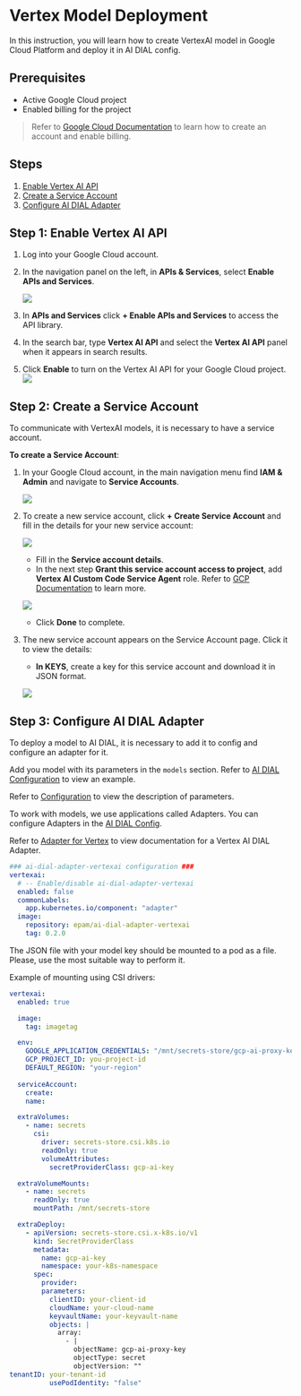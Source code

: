 # Vertex Model Deployment

In this instruction, you will learn how to create VertexAI model in Google Cloud Platform and deploy it in AI DIAL config.

## Prerequisites

* Active Google Cloud project
* Enabled billing for the project

> Refer to [Google Cloud Documentation](https://cloud.google.com/vertex-ai/docs/featurestore/setup) to learn how to create an account and enable billing.

## Steps
  
1. [Enable Vertex AI API](#step-1-enable-vertex-ai-api)
2. [Create a Service Account](#step-2-create-a-service-account)
3. [Configure AI DIAL Adapter](#step-3-configure-ai-dial-adapter)

## Step 1: Enable Vertex AI API

1.	Log into your Google Cloud account.
2.	In the navigation panel on the left, in **APIs & Services**, select **Enable APIs and Services**.

  	![](img/gcp9.png)
  	
3. In **APIs and Services** click **+ Enable APIs and Services** to access the API library.
4. In the search bar, type **Vertex AI API** and select the **Vertex AI API** panel when it appears in search results.
5. Click **Enable** to turn on the Vertex AI API for your Google Cloud project.
      ![](img/gcp11.png)
   
## Step 2: Create a Service Account

To communicate with VertexAI models, it is necessary to have a service account.

**To create a Service Account**:

1. In your Google Cloud account, in the main navigation menu find **IAM & Admin** and navigate to **Service Accounts**.

	![](img/gcp1.png)

2. To create a new service account, click **+ Create Service Account** and fill in the details for your new service account:
	  
	![](img/gcp2-1.png)

    	
	* Fill in the **Service account details**.
	* In the next step **Grant this service account access to project**, add **Vertex AI Custom Code Service Agent** role. Refer to [GCP Documentation](https://cloud.google.com/vertex-ai/docs/general/access-control#grant_service_agents_access_to_other_resources) to learn more.

	![](img/gcp12.png)

	* Click **Done** to complete.

3. The new service account appears on the Service Account page. Click it to view the details:
    * **In KEYS**, create a key for this service account and download it in JSON format.
    
   	 ![](img/gcp6.png)

## Step 3: Configure AI DIAL Adapter

To deploy a model to AI DIAL, it is necessary to add it to config and configure an adapter for it.

Add you model with its parameters in the `models` section. Refer to [AI DIAL Configuration](https://github.com/epam/ai-dial-helm/blob/8a2d6ebe301965ef0e4f06bc5f6e47aadc7b597f/charts/dial/examples/generic/simple/values.yaml#L11) to view an example.

Refer to [Configuration](./configuration.md#core-parameters) to view the description of parameters.

To work with models, we use applications called Adapters. You can configure Adapters in the [AI DIAL Config](https://github.com/epam/ai-dial-helm/blob/8a2d6ebe301965ef0e4f06bc5f6e47aadc7b597f/charts/dial/examples/generic/simple/values.yaml#L114).

Refer to [Adapter for Vertex](https://github.com/epam/ai-dial-adapter-vertexai) to view documentation for a Vertex AI DIAL Adapter.

```yaml
### ai-dial-adapter-vertexai configuration ###
vertexai:
  # -- Enable/disable ai-dial-adapter-vertexai
  enabled: false
  commonLabels:
    app.kubernetes.io/component: "adapter"
  image:
    repository: epam/ai-dial-adapter-vertexai
    tag: 0.2.0
```

The JSON file with your model key should be mounted to a pod as a file. Please, use the most suitable way to perform it.

Example of mounting using CSI drivers:

```yaml
vertexai:
  enabled: true

  image:
    tag: imagetag

  env:
    GOOGLE_APPLICATION_CREDENTIALS: "/mnt/secrets-store/gcp-ai-proxy-key"
    GCP_PROJECT_ID: you-project-id
    DEFAULT_REGION: "your-region"
    
  serviceAccount:
    create: 
    name: 

  extraVolumes:
    - name: secrets
      csi:
        driver: secrets-store.csi.k8s.io
        readOnly: true
        volumeAttributes:
          secretProviderClass: gcp-ai-key

  extraVolumeMounts:
    - name: secrets
      readOnly: true
      mountPath: /mnt/secrets-store

  extraDeploy:
    - apiVersion: secrets-store.csi.x-k8s.io/v1
      kind: SecretProviderClass
      metadata:
        name: gcp-ai-key
        namespace: your-k8s-namespace
      spec:
        provider: 
        parameters:
          clientID: your-client-id
          cloudName: your-cloud-name
          keyvaultName: your-keyvault-name
          objects: |
            array:
              - |
                objectName: gcp-ai-proxy-key
                objectType: secret
                objectVersion: ""
tenantID: your-tenant-id
          usePodIdentity: "false"
```





